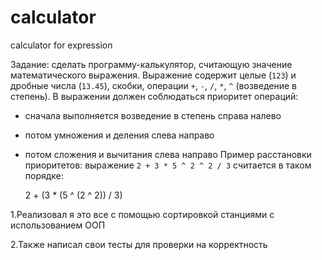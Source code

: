 # calculator
calculator for expression

Задание: сделать программу-калькулятор, считающую значение математического выражения. 
Выражение содержит целые (`123`) и дробные числа (`13.45`), скобки, операции `+`, `-`, `/`, `*`, `^` (возведение в степень). 
В выражении должен соблюдаться приоритет операций: 

- сначала выполняется возведение в степень справа налево
- потом умножения и деления слева направо
- потом сложения и вычитания слева направо
Пример расстановки приоритетов: выражение `2 + 3 * 5 ^ 2 ^ 2 / 3` считается в таком порядке:

    2 + (3 * (5 ^ (2 ^ 2)) / 3)

1.Реализовал я это все с помощью сортировкой станциями с использованием ООП

2.Также написал свои тесты для проверки на корректность
